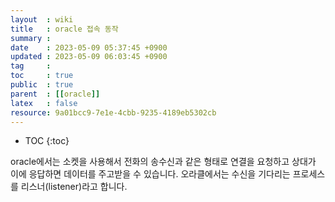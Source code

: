 ```yaml
---
layout  : wiki
title   : oracle 접속 동작
summary : 
date    : 2023-05-09 05:37:45 +0900
updated : 2023-05-09 06:03:45 +0900
tag     : 
toc     : true
public  : true
parent  : [[oracle]]
latex   : false
resource: 9a01bcc9-7e1e-4cbb-9235-4189eb5302cb
---
```

* TOC
{:toc}

oracle에서는 소켓을 사용해서 전화의 송수신과 같은 형태로 연결을 요청하고 상대가 이에 응답하면 데이터를 주고받을 수 있습니다. 오라클에서는 수신을 기다리는 프로세스를 리스너(listener)라고 합니다.
